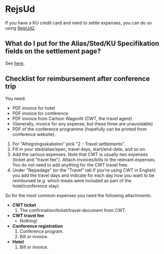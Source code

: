 # RejsUd

If you have a KU credit card and need to settle expenses, you can do so using
[RejsUd2](https://kunet.ku.dk/faculty-and-department/diku/finances/Pages/expense-claims.aspx).

## What do I put for the Alias/Sted/KU Specifikation fields on the settlement page?
See [here](https://kunet.ku.dk/faculty-and-department/diku/finances/Pages/Unit-number-alias-UCPH-specification.aspx).

## Checklist for reimbursement after conference trip

You need:

* PDF invoice for hotel
* PDF invoice for conference
* PDF invoice from Carlson Wagonlit (CWT, the travel agent)
* (Generally, invoice for any expense, but these three are unavoidable)
* PDF of the conference programme (hopefully can be printed from conference website).

1. For "Afregningsskabelon" pick "2 - Travel settlements".
2. Fill in your sted/alias/spec, travel days, start/end-date, and so on.
3. Add the various expenses.  Note that CWT is usually *two* expenses
   (ticket and "travel fee").  Attach invoices/bills to the relevant
   expenses.  You do not need to add anything for the CWT travel free.
4. Under "Rejsedage" (or the "Travel" tab if you're using CWT in English) you add the travel days and indicate for each day
   how you want to be reimbursed (e.g. which meals were included as
   part of the hotel/conference stay).

So for the most common expenses you need the following attachments:

* **CWT ticket**
  1. The confirmation/ticket/travel-document from CWT.
* **CWT travel fee**
  * Nothing!
* **Conference registration**
  1. Conference program.
  2. Bill or invoice.
* **Hotel**
  1. Bill or invoice.
